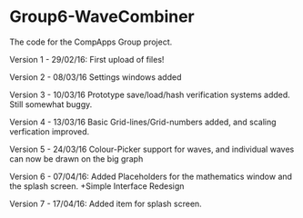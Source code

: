 # Group6-WaveCombiner
The code for the CompApps Group project.

Version 1 - 29/02/16: First upload of files!

Version 2 - 08/03/16 Settings windows added

Version 3 - 10/03/16 Prototype save/load/hash verification systems added. Still somewhat buggy.

Version 4 - 13/03/16 Basic Grid-lines/Grid-numbers added, and scaling verfication improved.

Version 5 - 24/03/16 Colour-Picker support for waves, and individual waves can now be drawn on the big graph

Version 6 - 07/04/16: Added Placeholders for the mathematics window and the splash screen.
    +Simple Interface Redesign
    
Version 7 - 17/04/16: Added item for splash screen.